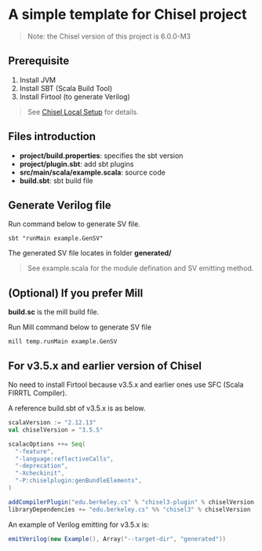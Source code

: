 # A simple template for Chisel project
> Note: the Chisel version of this project is 6.0.0-M3 
## Prerequisite
1. Install JVM
2. Install SBT (Scala Build Tool)
3. Install Firtool (to generate Verilog)

> See [Chisel Local Setup](https://github.com/chipsalliance/chisel/blob/main/SETUP.md) for details.
## Files introduction
- **project/build.properties**: specifies the sbt version
- **project/plugin.sbt**:  add sbt plugins
- **src/main/scala/example.scala**: source code
- **build.sbt**: sbt build file

## Generate Verilog file
Run command below to generate SV file.
```
sbt "runMain example.GenSV"
```
The generated SV file locates in folder **generated/**

> See example.scala for the module defination and SV emitting method.

## (Optional) If you prefer Mill
**build.sc** is the mill build file.

Run Mill command below to generate SV file
```
mill temp.runMain example.GenSV
```
## For v3.5.x and earlier version of Chisel
No need to install Firtool because v3.5.x and earlier ones use SFC (Scala FIRRTL Compiler).

A reference build.sbt of v3.5.x is as below.
```scala
scalaVersion := "2.12.13"
val chiselVersion = "3.5.5"

scalacOptions ++= Seq(
  "-feature",
  "-language:reflectiveCalls",
  "-deprecation",
  "-Xcheckinit",
  "-P:chiselplugin:genBundleElements",
)

addCompilerPlugin("edu.berkeley.cs" % "chisel3-plugin" % chiselVersion cross CrossVersion.full)
libraryDependencies += "edu.berkeley.cs" %% "chisel3" % chiselVersion
```
An example of Verilog emitting for v3.5.x is:
```scala
emitVerilog(new Example(), Array("--target-dir", "generated"))
```
